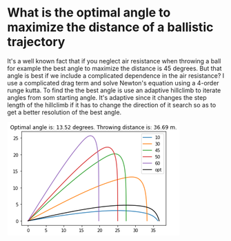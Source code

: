 # What is the optimal angle to maximize the distance of a ballistic trajectory

It's a well known fact that if you neglect air resistance when throwing a ball for example the best angle to maximize the distance is 45 degrees. But that angle is best if we include a complicated dependence in the air resistance? I use a complicated drag term and solve Newton's equation using a 4-order runge kutta. To find the the best angle is use an adaptive hillclimb to iterate angles from som starting angle. It's adaptive since it changes the step length of the hillclimb if it has to change the direction of it search so as to get a better resolution of the best angle.

![](https://github.com/bolibomp/OptimalThrow/blob/main/optthrow.png?raw=true)
